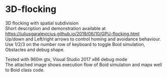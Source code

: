 # 3D-flocking
3D flocking with spatial subdivision   
Short description and demonstration available at https://juliusgaralevicius.github.io/2019/06/10/GPU-flocking.html   
Up/down and Left/right arrows to control homing and avoidance behaviour.   
Use 1/2/3 on the number row of keyboard to toggle Boid simulation, Obstacles and debug shape.   

Tested with 960m gtx, Visual Studio 2017 x86 debug mode   
The attached image shows execution flow of Boid simulation and maps well to Boid class code.